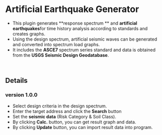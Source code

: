 # Artificial Earthquake Generator
- This plugin generates  **response spectrum ** and  **artificial earthquakes**for time history analysis according to standards and creates graphs.
- Using the design spectrum, artificial seismic waves can be generated and converted into spectrum load graphs.
- It includes the **ASCE7** spectrum series standard and data is obtained from the **USGS Seismic Design Geodatabase**.
<br />

## Details
### version 1.0.0
- Select design criteria in the design spectrum.
- Enter  the target address and click the **Search** button
- Set the **seismic data** (Risk Category & Soil Class).
- By clicking **Calc.** button, you can get result graph and data.
- By clicking **Update** button, you can import result data into program.